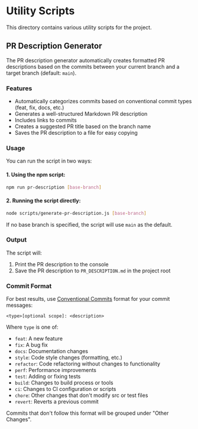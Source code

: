 # Utility Scripts

This directory contains various utility scripts for the project.

## PR Description Generator

The PR description generator automatically creates formatted PR descriptions based on the commits between your current branch and a target branch (default: `main`).

### Features

- Automatically categorizes commits based on conventional commit types (feat, fix, docs, etc.)
- Generates a well-structured Markdown PR description
- Includes links to commits
- Creates a suggested PR title based on the branch name
- Saves the PR description to a file for easy copying

### Usage

You can run the script in two ways:

#### 1. Using the npm script:

```bash
npm run pr-description [base-branch]
```

#### 2. Running the script directly:

```bash
node scripts/generate-pr-description.js [base-branch]
```

If no base branch is specified, the script will use `main` as the default.

### Output

The script will:

1. Print the PR description to the console
2. Save the PR description to `PR_DESCRIPTION.md` in the project root

### Commit Format

For best results, use [Conventional Commits](https://www.conventionalcommits.org/) format for your commit messages:

```
<type>[optional scope]: <description>
```

Where `type` is one of:
- `feat`: A new feature
- `fix`: A bug fix
- `docs`: Documentation changes
- `style`: Code style changes (formatting, etc.)
- `refactor`: Code refactoring without changes to functionality
- `perf`: Performance improvements
- `test`: Adding or fixing tests
- `build`: Changes to build process or tools
- `ci`: Changes to CI configuration or scripts
- `chore`: Other changes that don't modify src or test files
- `revert`: Reverts a previous commit

Commits that don't follow this format will be grouped under "Other Changes". 